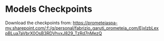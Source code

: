 # Models Checkpoints
Download the checkpoints from: https://prometeiaspa-my.sharepoint.com/:f:/g/personal/fabrizio_garuti_prometeia_com/EjxIzbLexpBLua7aVbrX0OsB3RDVhvxJ829_TzRd7nMezQ

